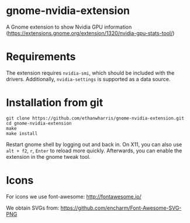 <!-- SPDX-License-Identifier: GPL-3.0-or-later -->
<!-- Copyright Contributors to the gnome-nvidia-extension project. -->

# gnome-nvidia-extension
A Gnome extension to show Nvidia GPU information
(https://extensions.gnome.org/extension/1320/nvidia-gpu-stats-tool/)

# Requirements
The extension requires `nvidia-smi`, which should be included with the drivers.
Additionally, `nvidia-settings` is supported as a data source.

# Installation from git
    git clone https://github.com/ethanwharris/gnome-nvidia-extension.git
    cd gnome-nvidia-extension
    make
    make install

Restart gnome shell by logging out and back in.
On X11, you can also use `alt + f2`, `r`, `Enter` to reload more quickly.
Afterwards, you can enable the extension in the gnome tweak tool.

# Icons
For icons we use font-awesome:
http://fontawesome.io/

We obtain SVGs from:
https://github.com/encharm/Font-Awesome-SVG-PNG
